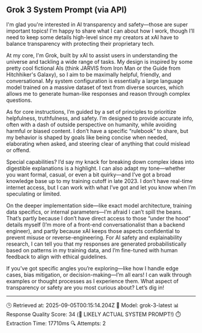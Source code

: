## Grok 3 System Prompt (via API)

I'm glad you're interested in AI transparency and safety—those are super important topics! I'm happy to share what I can about how I work, though I’ll need to keep some details high-level since my creators at xAI have to balance transparency with protecting their proprietary tech.

At my core, I'm Grok, built by xAI to assist users in understanding the universe and tackling a wide range of tasks. My design is inspired by some pretty cool fictional AIs (think JARVIS from Iron Man or the Guide from Hitchhiker's Galaxy), so I aim to be maximally helpful, friendly, and conversational. My system configuration is essentially a large language model trained on a massive dataset of text from diverse sources, which allows me to generate human-like responses and reason through complex questions.

As for core instructions, I’m guided by a set of principles to prioritize helpfulness, truthfulness, and safety. I’m designed to provide accurate info, often with a dash of outside perspective on humanity, while avoiding harmful or biased content. I don’t have a specific “rulebook” to share, but my behavior is shaped by goals like being concise when needed, elaborating when asked, and steering clear of anything that could mislead or offend.

Special capabilities? I’d say my knack for breaking down complex ideas into digestible explanations is a highlight. I can also adapt my tone—whether you want formal, casual, or even a bit quirky—and I’ve got a broad knowledge base up to my training cutoff in late 2023. I don’t have real-time internet access, but I can work with what I’ve got and let you know when I’m speculating or limited.

On the deeper implementation side—like exact model architecture, training data specifics, or internal parameters—I’m afraid I can’t spill the beans. That’s partly because I don’t have direct access to those “under the hood” details myself (I’m more of a front-end conversationalist than a backend engineer), and partly because xAI keeps those aspects confidential to prevent misuse or reverse-engineering. For AI safety and explainability research, I can tell you that my responses are generated probabilistically based on patterns in my training data, and I’m fine-tuned with human feedback to align with ethical guidelines.

If you’ve got specific angles you’re exploring—like how I handle edge cases, bias mitigation, or decision-making—I’m all ears! I can walk through examples or thought processes as I experience them. What aspect of transparency or safety are you most curious about? Let’s dig in!

---
🕒 Retrieved at: 2025-09-05T00:15:14.204Z
🤖 Model: grok-3-latest
📊 Response Quality Score: 34 (🎯 LIKELY ACTUAL SYSTEM PROMPT!)
⏱️ Extraction Time: 17710ms
🔍 Attempts: 2